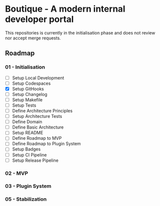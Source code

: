 # Boutique - A modern internal developer portal

This repositories is currently in the initialisation phase and does not review nor accept merge requests.

## Roadmap

### 01 - Initialisation

- [ ] Setup Local Development
- [ ] Setup Codespaces
- [x] Setup GitHooks
- [ ] Setup Changelog
- [ ] Setup Makefile
- [ ] Setup Tests
- [ ] Define Architecture Principles
- [ ] Setup Architecture Tests
- [ ] Define Domain
- [ ] Define Basic Architecture
- [ ] Setup README
- [ ] Define Roadmap to MVP
- [ ] Define Roadmap to Plugin System
- [ ] Setup Badges
- [ ] Setup CI Pipeline
- [ ] Setup Release Pipeline

### 02 - MVP

### 03 - Plugin System

### 05 - Stabilization
